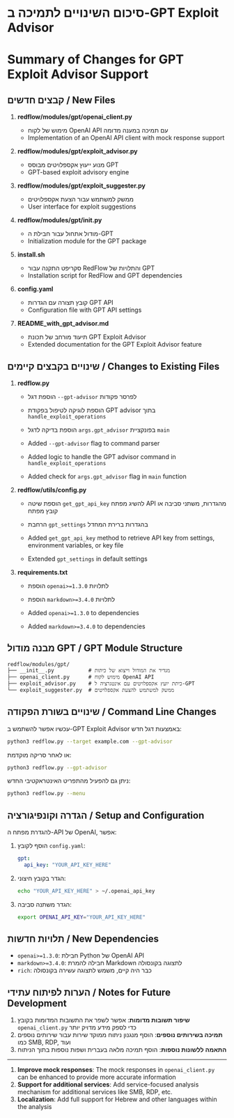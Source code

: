 # סיכום השינויים לתמיכה ב-GPT Exploit Advisor
# Summary of Changes for GPT Exploit Advisor Support

## קבצים חדשים / New Files

1. **redflow/modules/gpt/openai_client.py**
   - מימוש של לקוח OpenAI API עם תמיכה במענה מדומה
   - Implementation of an OpenAI API client with mock response support

2. **redflow/modules/gpt/exploit_advisor.py**
   - מנוע ייעוץ אקספלויטים מבוסס GPT
   - GPT-based exploit advisory engine

3. **redflow/modules/gpt/exploit_suggester.py**
   - ממשק למשתמש עבור הצעת אקספלויטים
   - User interface for exploit suggestions

4. **redflow/modules/gpt/__init__.py**
   - מודול אתחול עבור חבילת ה-GPT
   - Initialization module for the GPT package

5. **install.sh**
   - סקריפט התקנה עבור RedFlow והתלויות של GPT
   - Installation script for RedFlow and GPT dependencies

6. **config.yaml**
   - קובץ תצורה עם הגדרות GPT API
   - Configuration file with GPT API settings

7. **README_with_gpt_advisor.md**
   - תיעוד מורחב של תכונת GPT Exploit Advisor
   - Extended documentation for the GPT Exploit Advisor feature

## שינויים בקבצים קיימים / Changes to Existing Files

1. **redflow.py**
   - הוספת דגל `--gpt-advisor` לפרסר פקודות
   - הוספת לוגיקה לטיפול בפקודת GPT advisor בתוך `handle_exploit_operations`
   - הוספת בדיקה לדגל `args.gpt_advisor` בפונקציית `main`
   
   - Added `--gpt-advisor` flag to command parser
   - Added logic to handle the GPT advisor command in `handle_exploit_operations`
   - Added check for `args.gpt_advisor` flag in `main` function

2. **redflow/utils/config.py**
   - הוספת שיטה `get_gpt_api_key` להשיג מפתח API מהגדרות, משתני סביבה או קובץ מפתח
   - הרחבת `gpt_settings` בהגדרות ברירת המחדל
   
   - Added `get_gpt_api_key` method to retrieve API key from settings, environment variables, or key file
   - Extended `gpt_settings` in default settings

3. **requirements.txt**
   - הוספת `openai>=1.3.0` לתלויות
   - הוספת `markdown>=3.4.0` לתלויות
   
   - Added `openai>=1.3.0` to dependencies
   - Added `markdown>=3.4.0` to dependencies

## מבנה מודול GPT / GPT Module Structure

```
redflow/modules/gpt/
├── __init__.py           # מגדיר את המודול וייצוא של כיתות
├── openai_client.py      # מימוש לקוח OpenAI API
├── exploit_advisor.py    # כיתת יועץ אקספלויטים עם אינטגרציה ל-GPT
└── exploit_suggester.py  # ממשק למשתמש להצעת אקספלויטים
```

## שינויים בשורת הפקודה / Command Line Changes

עכשיו אפשר להשתמש ב-GPT Exploit Advisor באמצעות דגל חדש:

```bash
python3 redflow.py --target example.com --gpt-advisor
```

או לאחר סריקה מוקדמת:

```bash
python3 redflow.py --gpt-advisor
```

ניתן גם להפעיל מהתפריט האינטראקטיבי החדש:

```bash
python3 redflow.py --menu
```

## הגדרה וקונפיגורציה / Setup and Configuration

להגדרת מפתח ה-API של OpenAI, אפשר:

1. הוסף לקובץ `config.yaml`:
   ```yaml
   gpt:
     api_key: "YOUR_API_KEY_HERE"
   ```

2. הגדר בקובץ חיצוני:
   ```bash
   echo "YOUR_API_KEY_HERE" > ~/.openai_api_key
   ```

3. הגדר משתנה סביבה:
   ```bash
   export OPENAI_API_KEY="YOUR_API_KEY_HERE"
   ```

## תלויות חדשות / New Dependencies

- `openai>=1.3.0`: חבילת Python של OpenAI API
- `markdown>=3.4.0`: חבילה להמרת Markdown לתצוגה בקונסולה
- `rich`: כבר היה קיים, משמש לתצוגה עשירה בקונסולה

## הערות לפיתוח עתידי / Notes for Future Development

1. **שיפור תשובות מדומות**: אפשר לשפר את התשובות המדומות בקובץ `openai_client.py` כדי לספק מידע מדויק יותר
2. **תמיכה בשירותים נוספים**: הוסף מנגנון ניתוח ממוקד שירות עבור שירותים נוספים כמו SMB, RDP, ועוד
3. **התאמה ללשונות נוספות**: הוסף תמיכה מלאה בעברית ושפות נוספות בתוך הניתוח

---

1. **Improve mock responses**: The mock responses in `openai_client.py` can be enhanced to provide more accurate information
2. **Support for additional services**: Add service-focused analysis mechanism for additional services like SMB, RDP, etc.
3. **Localization**: Add full support for Hebrew and other languages within the analysis 